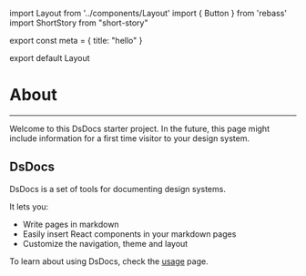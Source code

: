 import Layout from '../components/Layout'
import { Button } from 'rebass'
import ShortStory from "short-story"

export const meta = {
title: "hello"
}

export default Layout

# About

---

Welcome to this DsDocs starter project. In the future, this page might include information for a first time visitor to your design system.

## DsDocs

DsDocs is a set of tools for documenting design systems.

It lets you:

- Write pages in markdown
- Easily insert React components in your markdown pages
- Customize the navigation, theme and layout

To learn about using DsDocs, check the [usage](/usage) page.
